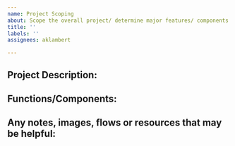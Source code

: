 ```yaml
---
name: Project Scoping
about: Scope the overall project/ determine major features/ components.
title: ''
labels: ''
assignees: aklambert

---
```


## Project Description:

## Functions/Components:

## Any notes, images, flows or resources that may be helpful:
